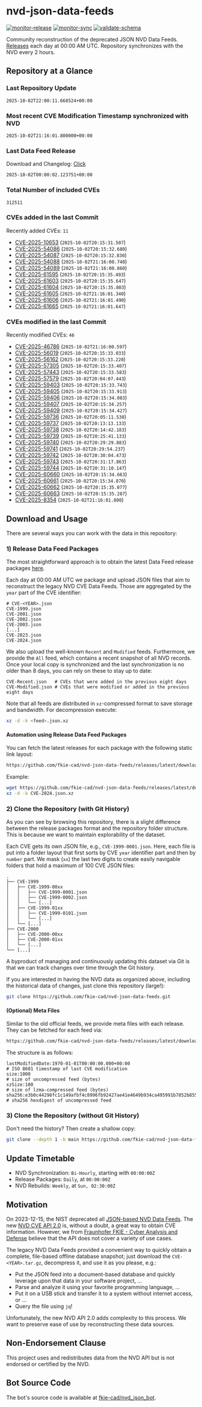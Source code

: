 # nvd-json-data-feeds

[![monitor-release](https://github.com/fkie-cad/nvd-json-data-feeds/actions/workflows/monitor_release.yml/badge.svg)](https://github.com/fkie-cad/nvd-json-data-feeds/actions/workflows/monitor_release.yml)
[![monitor-sync](https://github.com/fkie-cad/nvd-json-data-feeds/actions/workflows/monitor_sync.yml/badge.svg)](https://github.com/fkie-cad/nvd-json-data-feeds/actions/workflows/monitor_sync.yml)
[![validate-schema](https://github.com/fkie-cad/nvd-json-data-feeds/actions/workflows/validate_schema.yml/badge.svg)](https://github.com/fkie-cad/nvd-json-data-feeds/actions/workflows/validate_schema.yml)

Community reconstruction of the deprecated JSON NVD Data Feeds.
[Releases](https://github.com/fkie-cad/nvd-json-data-feeds/releases/latest) each day at 00:00 AM UTC.
Repository synchronizes with the NVD every 2 hours.

## Repository at a Glance

### Last Repository Update

```plain
2025-10-02T22:00:11.668524+00:00
```

### Most recent CVE Modification Timestamp synchronized with NVD

```plain
2025-10-02T21:16:01.800000+00:00
```

### Last Data Feed Release

Download and Changelog: [Click](https://github.com/fkie-cad/nvd-json-data-feeds/releases/latest)

```plain
2025-10-02T00:00:02.123751+00:00
```

### Total Number of included CVEs

```plain
312511
```

### CVEs added in the last Commit

Recently added CVEs: `11`

- [CVE-2025-10653](CVE-2025/CVE-2025-106xx/CVE-2025-10653.json) (`2025-10-02T20:15:31.507`)
- [CVE-2025-54086](CVE-2025/CVE-2025-540xx/CVE-2025-54086.json) (`2025-10-02T20:15:32.680`)
- [CVE-2025-54087](CVE-2025/CVE-2025-540xx/CVE-2025-54087.json) (`2025-10-02T20:15:32.830`)
- [CVE-2025-54088](CVE-2025/CVE-2025-540xx/CVE-2025-54088.json) (`2025-10-02T21:16:00.740`)
- [CVE-2025-54089](CVE-2025/CVE-2025-540xx/CVE-2025-54089.json) (`2025-10-02T21:16:00.860`)
- [CVE-2025-61595](CVE-2025/CVE-2025-615xx/CVE-2025-61595.json) (`2025-10-02T20:15:35.493`)
- [CVE-2025-61603](CVE-2025/CVE-2025-616xx/CVE-2025-61603.json) (`2025-10-02T20:15:35.647`)
- [CVE-2025-61604](CVE-2025/CVE-2025-616xx/CVE-2025-61604.json) (`2025-10-02T20:15:35.803`)
- [CVE-2025-61605](CVE-2025/CVE-2025-616xx/CVE-2025-61605.json) (`2025-10-02T21:16:01.340`)
- [CVE-2025-61606](CVE-2025/CVE-2025-616xx/CVE-2025-61606.json) (`2025-10-02T21:16:01.490`)
- [CVE-2025-61665](CVE-2025/CVE-2025-616xx/CVE-2025-61665.json) (`2025-10-02T21:16:01.647`)


### CVEs modified in the last Commit

Recently modified CVEs: `46`

- [CVE-2025-46786](CVE-2025/CVE-2025-467xx/CVE-2025-46786.json) (`2025-10-02T21:16:00.597`)
- [CVE-2025-56019](CVE-2025/CVE-2025-560xx/CVE-2025-56019.json) (`2025-10-02T20:15:33.033`)
- [CVE-2025-56162](CVE-2025/CVE-2025-561xx/CVE-2025-56162.json) (`2025-10-02T20:15:33.220`)
- [CVE-2025-57305](CVE-2025/CVE-2025-573xx/CVE-2025-57305.json) (`2025-10-02T20:15:33.407`)
- [CVE-2025-57443](CVE-2025/CVE-2025-574xx/CVE-2025-57443.json) (`2025-10-02T20:15:33.583`)
- [CVE-2025-57579](CVE-2025/CVE-2025-575xx/CVE-2025-57579.json) (`2025-10-02T20:04:07.443`)
- [CVE-2025-59403](CVE-2025/CVE-2025-594xx/CVE-2025-59403.json) (`2025-10-02T20:15:33.743`)
- [CVE-2025-59405](CVE-2025/CVE-2025-594xx/CVE-2025-59405.json) (`2025-10-02T20:15:33.913`)
- [CVE-2025-59406](CVE-2025/CVE-2025-594xx/CVE-2025-59406.json) (`2025-10-02T20:15:34.083`)
- [CVE-2025-59407](CVE-2025/CVE-2025-594xx/CVE-2025-59407.json) (`2025-10-02T20:15:34.257`)
- [CVE-2025-59409](CVE-2025/CVE-2025-594xx/CVE-2025-59409.json) (`2025-10-02T20:15:34.427`)
- [CVE-2025-59736](CVE-2025/CVE-2025-597xx/CVE-2025-59736.json) (`2025-10-02T20:05:11.530`)
- [CVE-2025-59737](CVE-2025/CVE-2025-597xx/CVE-2025-59737.json) (`2025-10-02T20:13:13.133`)
- [CVE-2025-59738](CVE-2025/CVE-2025-597xx/CVE-2025-59738.json) (`2025-10-02T20:14:42.183`)
- [CVE-2025-59739](CVE-2025/CVE-2025-597xx/CVE-2025-59739.json) (`2025-10-02T20:25:41.133`)
- [CVE-2025-59740](CVE-2025/CVE-2025-597xx/CVE-2025-59740.json) (`2025-10-02T20:29:29.883`)
- [CVE-2025-59741](CVE-2025/CVE-2025-597xx/CVE-2025-59741.json) (`2025-10-02T20:29:54.237`)
- [CVE-2025-59742](CVE-2025/CVE-2025-597xx/CVE-2025-59742.json) (`2025-10-02T20:30:04.473`)
- [CVE-2025-59743](CVE-2025/CVE-2025-597xx/CVE-2025-59743.json) (`2025-10-02T20:31:17.863`)
- [CVE-2025-59744](CVE-2025/CVE-2025-597xx/CVE-2025-59744.json) (`2025-10-02T20:31:10.147`)
- [CVE-2025-60660](CVE-2025/CVE-2025-606xx/CVE-2025-60660.json) (`2025-10-02T20:15:34.663`)
- [CVE-2025-60661](CVE-2025/CVE-2025-606xx/CVE-2025-60661.json) (`2025-10-02T20:15:34.870`)
- [CVE-2025-60662](CVE-2025/CVE-2025-606xx/CVE-2025-60662.json) (`2025-10-02T20:15:35.077`)
- [CVE-2025-60663](CVE-2025/CVE-2025-606xx/CVE-2025-60663.json) (`2025-10-02T20:15:35.287`)
- [CVE-2025-8354](CVE-2025/CVE-2025-83xx/CVE-2025-8354.json) (`2025-10-02T21:16:01.800`)


## Download and Usage

There are several ways you can work with the data in this repository:

### 1) Release Data Feed Packages

The most straightforward approach is to obtain the latest Data Feed release packages [here](https://github.com/fkie-cad/nvd-json-data-feeds/releases/latest).

Each day at 00:00 AM UTC we package and upload JSON files that aim to reconstruct the legacy NVD CVE Data Feeds.
Those are aggregated by the `year` part of the CVE identifier:

```
# CVE-<YEAR>.json
CVE-1999.json
CVE-2001.json
CVE-2002.json
CVE-2003.json
[...]
CVE-2023.json
CVE-2024.json
```

We also upload the well-known `Recent` and `Modified` feeds.
Furthermore, we provide the `All` feed, which contains a recent snapshot of all NVD records.
Once your local copy is synchronized and the last synchronization is no older than 8 days, you can rely on these to stay up to date:

```plain
CVE-Recent.json   # CVEs that were added in the previous eight days
CVE-Modified.json # CVEs that were modified or added in the previous eight days
```

Note that all feeds are distributed in `xz`-compressed format to save storage and bandwidth.
For decompression execute:

```sh
xz -d -k <feed>.json.xz
```

#### Automation using Release Data Feed Packages

You can fetch the latest releases for each package with the following static link layout:

```sh
https://github.com/fkie-cad/nvd-json-data-feeds/releases/latest/download/CVE-<YEAR>.json.xz
```

Example:

```sh
wget https://github.com/fkie-cad/nvd-json-data-feeds/releases/latest/download/CVE-2024.json.xz
xz -d -k CVE-2024.json.xz
```

### 2) Clone the Repository (with Git History)

As you can see by browsing this repository, there is a slight difference between the release packages format and the repository folder structure.
This is because we want to maintain explorability of the dataset.

Each CVE gets its own JSON file, e.g., `CVE-1999-0001.json`.
Here, each file is put into a folder layout that first sorts by CVE `year` identifier part and then by `number` part.
We mask (`xx`) the last two digits to create easily navigable folders that hold a maximum of 100 CVE JSON files:

```plain
.
├── CVE-1999
│   ├── CVE-1999-00xx
│   │   ├── CVE-1999-0001.json
│   │   ├── CVE-1999-0002.json
│   │   └── [...]
│   ├── CVE-1999-01xx
│   │   ├── CVE-1999-0101.json
│   │   └── [...]
│   └── [...]
├── CVE-2000
│   ├── CVE-2000-00xx
│   ├── CVE-2000-01xx
│   └── [...]
└── [...]
```

A byproduct of managing and continuously updating this dataset via Git is that we can track changes over time through the Git history.

If you are interested in having the NVD data as organized above, including the historical data of changes, just clone this repository (large!):

```sh
git clone https://github.com/fkie-cad/nvd-json-data-feeds.git
```

#### (Optional) Meta Files

Similar to the old official feeds, we provide meta files with each release. They can be fetched for each feed via:

```sh
https://github.com/fkie-cad/nvd-json-data-feeds/releases/latest/download/CVE-<YEAR>.meta
```

The structure is as follows:

```plain
lastModifiedDate:1970-01-01T00:00:00.000+00:00                          # ISO 8601 timestamp of last CVE modification
size:1000                                                               # size of uncompressed feed (bytes)
xzSize:100                                                              # size of lzma-compressed feed (bytes)
sha256:e3b0c44298fc1c149afbf4c8996fb92427ae41e4649b934ca495991b7852b855 # sha256 hexdigest of uncompressed feed
```

### 3) Clone the Repository (without Git History)

Don't need the history? Then create a shallow copy:

```sh
git clone --depth 1 -b main https://github.com/fkie-cad/nvd-json-data-feeds.git
```


## Update Timetable

* NVD Synchronization: `Bi-Hourly`, starting with `00:00:00Z`
* Release Packages: `Daily`, at `00:00:00Z`
* NVD Rebuilds: `Weekly`, at `Sun, 02:30:00Z`


## Motivation

On 2023-12-15, the NIST deprecated all [JSON-based NVD Data Feeds](https://nvd.nist.gov/vuln/data-feeds#divRetirementBanner-1).
The new [NVD CVE API 2.0](https://nvd.nist.gov/developers/vulnerabilities) is, without a doubt, a great way to obtain CVE information.
However, we from [Fraunhofer FKIE - Cyber Analysis and Defense](https://www.fkie.fraunhofer.de/en/departments/cad.html) believe that the API does not cover a variety of use cases.

The legacy NVD Data Feeds provided a convenient way to quickly obtain a complete, file-based offline database snapshot; just download the `CVE-<YEAR>.tar.gz`, decompress it, and use it as you please, e.g.:

- Put the JSON feed into a document-based database and quickly leverage upon that data in your software project, ...
- Parse and analyze it using your favorite programming language, ...
- Put it on a USB stick and transfer it to a system without internet access, or ...
- Query the file using `jq`!

Unfortunately, the new NVD API 2.0 adds complexity to this process.
We want to preserve ease of use by reconstructing these data sources.

## Non-Endorsement Clause

This project uses and redistributes data from the NVD API but is not endorsed or certified by the NVD.

## Bot Source Code

The bot's source code is available at [fkie-cad/nvd\_json\_bot](https://github.com/fkie-cad/nvd_json_bot).